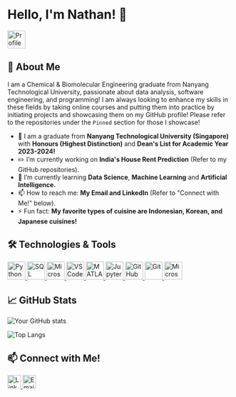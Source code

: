 # Hello, I'm Nathan! 👋

<a href="https://github.com/nlawira">
  <img src="https://komarev.com/ghpvc/?username=nlawira&color=54b885" alt="Profile Views" style="height: 40px;">
</a>

## 🚀 About Me
I am a Chemical & Biomolecular Engineering graduate from Nanyang Technological University, passionate about data analysis, software engineering, and programming! I am always looking to enhance my skills in these fields by taking online courses and putting them into practice by initiating projects and showcasing them on my GitHub profile! Please refer to the repositories under the `Pinned` section for those I showcase!

- 🏫 I am a graduate from **Nanyang Technological University (Singapore)** with **Honours (Highest Distinction)** and **Dean's List for Academic Year 2023-2024!**
- ✏️ I’m currently working on **India's House Rent Prediction** (Refer to my GitHub repositories).
- 📓 I’m currently learning **Data Science**, **Machine Learning** and **Artificial Intelligence.**
- 📫 How to reach me: **My Email and LinkedIn** (Refer to "Connect with Me!" below).
- ⚡ Fun fact: **My favorite types of cuisine are Indonesian, Korean, and Japanese cuisines!**

## 🛠️ Technologies & Tools
<a href="https://www.python.org/" target="_blank">
  <img src="https://img.shields.io/badge/-Python-333333?style=flat&logo=python" alt="Python" style="height: 40px;"/>
</a>
<a href="https://www.mysql.com/" target="_blank">
  <img src="https://img.shields.io/badge/-SQL-333333?style=flat&logo=mysql" alt="SQL" style="height: 40px;"/>
</a>
<a href="https://www.microsoft.com/en-us/microsoft-365/excel" target="_blank">
  <img src="https://img.shields.io/badge/-Microsoft%20Excel-333333?style=flat&logo=microsoft-excel" alt="Microsoft Excel" style="height: 40px;"/>
</a>
<a href="https://code.visualstudio.com/" target="_blank">
  <img src="https://img.shields.io/badge/-VS%20Code-333333?style=flat&logo=visual-studio-code" alt="VS Code" style="height: 40px;"/>
</a>
<a href="https://www.mathworks.com/products/matlab.html" target="_blank">
  <img src="https://img.shields.io/badge/-MATLAB-333333?style=flat&logo=matlab" alt="MATLAB" style="height: 40px;"/>
</a>
<a href="https://jupyter.org/" target="_blank">
  <img src="https://img.shields.io/badge/-Jupyter-333333?style=flat&logo=jupyter" alt="Jupyter Notebook" style="height: 40px;"/>
</a>
<a href="https://github.com/" target="_blank">
  <img src="https://img.shields.io/badge/-GitHub-333333?style=flat&logo=github" alt="GitHub" style="height: 40px;"/>
</a>
<a href="https://git-scm.com/" target="_blank">
  <img src="https://img.shields.io/badge/-Git-333333?style=flat&logo=git" alt="Git" style="height: 40px;"/>
</a>
<a href="https://powerbi.microsoft.com/" target="_blank">
  <img src="https://img.shields.io/badge/-Power%20BI-333333?style=flat&logo=power-bi" alt="Microsoft Power BI" style="height: 40px;"/>
</a>

## 📈 GitHub Stats
![Your GitHub stats](https://github-readme-stats.vercel.app/api?username=nlawira&show_icons=true&theme=vue)

![Top Langs](https://github-readme-stats.vercel.app/api/top-langs/?username=nlawira&layout=compact&theme=vue)

## 📫 Connect with Me!
<a href="https://www.linkedin.com/in/nathan-lawira/" target="_blank">
  <img src="https://img.shields.io/badge/-LinkedIn-333333?style=flat&logo=Linkedin" alt="LinkedIn" style="height: 30px;"/>
</a>
<a href="mailto:nathanlawira@gmail.com" target="_blank">
  <img src="https://img.shields.io/badge/-Email-333333?style=flat&logo=Gmail" alt="Email" style="height: 30px;"/>
</a>
